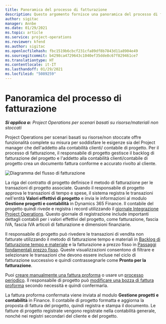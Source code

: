 ```yaml
---
title: Panoramica del processo di fatturazione
description: Questo argomento fornisce una panoramica del processo di fatturazione in Project Operations per scenari di risorse/materiali non stoccati.
author: sigitac
manager: Annbe
ms.date: 01/29/2021
ms.topic: article
ms.service: project-operations
ms.reviewer: kfend
ms.author: sigitac
ms.openlocfilehash: fbc1519b6cbcf231cfa89df8b7843d11a8904e49
ms.sourcegitcommit: b4298ca4729643c1040ef35dde8c67f829461ce7
ms.translationtype: HT
ms.contentlocale: it-IT
ms.lasthandoff: 01/29/2021
ms.locfileid: "5089259"
---
```

# <a name="invoicing-process-overview"></a>Panoramica del processo di fatturazione

_**Si applica a:** Project Operations per scenari basati su risorse/materiali non stoccati_

Project Operations per scenari basati su risorse/non stoccate offre funzionalità complete su misura per soddisfare le esigenze sia del Project manager che dell'addetto alla contabilità clienti/ contabile di progetto. Per il processo di fatturazione, il responsabile di progetto gestisce il backlog di fatturazione del progetto e l'addetto alla contabilità clienti/contabile di progetto crea un documento fattura conforme e accurato rivolto al cliente.

![Diagramma del flusso di fatturazione](./media/invoicing-flow.png)

La riga del contratto di progetto definisce il metodo di fatturazione per le transazioni di progetto associate. Quando il responsabile di progetto approva le transazioni di tempo e spese, il sistema registra le transazioni nell'entità **Valori effettivi di progetto** e invia le informazioni al modulo **Gestione progetti e contabilità** in Dynamics 365 Finance. Il contabile del progetto quindi rivede e registra i record utilizzando il [giornale Integrazione Project Operations](../project-accounting/project-operations-integration-journal.md). Questo giornale di registrazione include importanti dettagli contabili per i valori effettivi del progetto, come fatturazione, fascia IVA, fascia IVA articoli di fatturazione e dimensioni finanziarie.

Il responsabile di progetto può rivedere le transazioni di vendita non fatturate utilizzando il metodo di fatturazione tempo e materiali in [Backlog di fatturazione tempo e materiale](../proforma-invoicing/manage-billing-backlog.md#time-and-material-billing-backlog) e la fatturazione a prezzo fisso in [Passaggi fondamentali prezzo fisso](../proforma-invoicing/manage-billing-backlog.md#fixed-price-milestones). Queste visualizzazioni consentono di filtrare e selezionare le transazioni che devono essere incluse nel ciclo di fatturazione successivo e quindi contrassegnarle come **Pronto per la fatturazione**.

Puoi [creare manualmente una fattura proforma](../proforma-invoicing/create-manual-proforma-invoice.md) o usare un [processo periodico](../proforma-invoicing/configure-automated-invoice-creation.md). Il responsabile di progetto può [modificare una bozza di fattura proforma](../proforma-invoicing/manage-proforma-invoice.md) secondo necessità e quindi confermarla.

La fattura proforma confermata viene inviata al modulo **Gestione progetti e contabilità** in Finance. Il contabile di progetto formatta e aggiorna la proposta di fattura del progetto, quindi registra e stampa il documento. Le fatture di progetto registrate vengono registrate nella contabilità generale, nonché nei registri secondari del cliente e del progetto.
